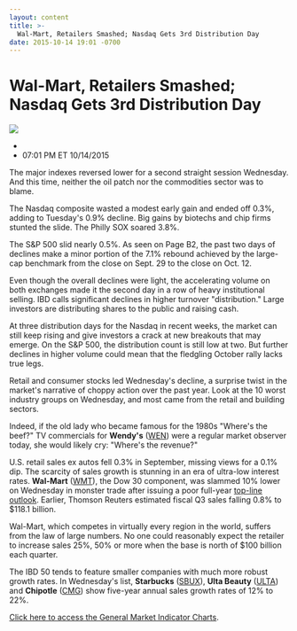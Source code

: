 ```yaml
---
layout: content
title: >-
  Wal-Mart, Retailers Smashed; Nasdaq Gets 3rd Distribution Day
date: 2015-10-14 19:01 -0700
---
```



Wal-Mart, Retailers Smashed; Nasdaq Gets 3rd Distribution Day
==============================================================


![](https://www.investors.com/wp-content/uploads/ibd-migrated-images/MPv_151015_635804340352261621.png)

* 
* 07:01 PM ET 10/14/2015




  

The major indexes reversed lower for a second straight session Wednesday. And this time, neither the oil patch nor the commodities sector was to blame.

  

The Nasdaq composite wasted a modest early gain and ended off 0.3%, adding to Tuesday's 0.9% decline. Big gains by biotechs and chip firms stunted the slide. The Philly SOX soared 3.8%.

  

The S&P 500 slid nearly 0.5%. As seen on Page B2, the past two days of declines make a minor portion of the 7.1% rebound achieved by the large-cap benchmark from the close on Sept. 29 to the close on Oct. 12.

  

Even though the overall declines were light, the accelerating volume on both exchanges made it the second day in a row of heavy institutional selling. IBD calls significant declines in higher turnover "distribution." Large investors are distributing shares to the public and raising cash.

  

At three distribution days for the Nasdaq in recent weeks, the market can still keep rising and give investors a crack at new breakouts that may emerge. On the S&P 500, the distribution count is still low at two. But further declines in higher volume could mean that the fledgling October rally lacks true legs.

  

Retail and consumer stocks led Wednesday's decline, a surprise twist in the market's narrative of choppy action over the past year. Look at the 10 worst industry groups on Wednesday, and most came from the retail and building sectors.

  

Indeed, if the old lady who became famous for the 1980s "Where's the beef?" TV commercials for **Wendy's** ([WEN](https://research.investors.com/quote.aspx?symbol=WEN)) were a regular market observer today, she would likely cry: "Where's the revenue?"

  

U.S. retail sales ex autos fell 0.3% in September, missing views for a 0.1% dip. The scarcity of sales growth is stunning in an era of ultra-low interest rates. **Wal-Mart** ([WMT](https://research.investors.com/quote.aspx?symbol=WMT)), the Dow 30 component, was slammed 10% lower on Wednesday in monster trade after issuing a poor full-year [top-line outlook](http://news.investors.com/business/101415-775583-walmart-cuts-sales-earnings-guidance-stock-dives.htm). Earlier, Thomson Reuters estimated fiscal Q3 sales falling 0.8% to $118.1 billion.

  

Wal-Mart, which competes in virtually every region in the world, suffers from the law of large numbers. No one could reasonably expect the retailer to increase sales 25%, 50% or more when the base is north of $100 billion each quarter.

  

The IBD 50 tends to feature smaller companies with much more robust growth rates. In Wednesday's list, **Starbucks** ([SBUX](https://research.investors.com/quote.aspx?symbol=SBUX)), **Ulta Beauty** ([ULTA](https://research.investors.com/quote.aspx?symbol=ULTA)) and **Chipotle** ([CMG](https://research.investors.com/quote.aspx?symbol=CMG)) show five-year annual sales growth rates of 12% to 22%.

  

[Click here to access the General Market Indicator Charts](https://www.investors.com/pdf/GMI_101515.pdf).




